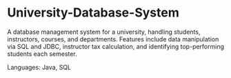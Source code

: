 # University-Database-System
A database management system for a university, handling students, instructors, courses, and departments. Features include data manipulation via SQL and JDBC, instructor tax calculation, and identifying top-performing students each semester.  

Languages: Java, SQL
